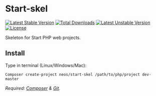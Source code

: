 Start-skel
==========
[![Latest Stable Version](https://poser.pugx.org/neos/start-skel/v/stable)](https://packagist.org/packages/neos/start-skel) [![Total Downloads](https://poser.pugx.org/neos/start-skel/downloads)](https://packagist.org/packages/neos/start-skel) [![Latest Unstable Version](https://poser.pugx.org/neos/start-skel/v/unstable)](https://packagist.org/packages/neos/start-skel) [![License](https://poser.pugx.org/neos/start-skel/license)](https://packagist.org/packages/neos/start-skel)

Skeleton for Start PHP web projects.


Install
---

Type in terminal (Linux/Windows/Mac):

    Composer create-project neos/start-skel /path/to/php/project dev-master
    
    
*Required: [Composer](https://getcomposer.org/download/) & [Git](http://git-scm.com/book/en/Getting-Started-Installing-Git).*
